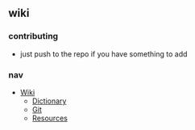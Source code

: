 ## wiki

### contributing

* just push to the repo if you have something to add

### nav

* [Wiki](https://github.com/3dot14/wiki/tree/master/wiki)
    * [Dictionary](https://github.com/3dot14/wiki/blob/master/wiki/dictionary.md)
    * [Git](https://github.com/3dot14/wiki/blob/master/wiki/git.md)
    * [Resources](https://github.com/3dot14/wiki/blob/master/wiki/resources.md)

